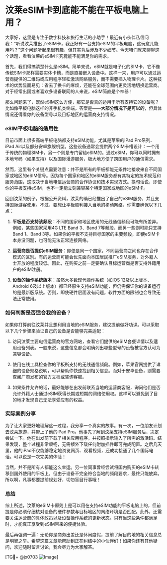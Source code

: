 # 汶莱eSIM卡到底能不能在平板电脑上用？

大家好，这里是专注于数字科技和旅行生活的小助手！最近有小伙伴私信问我：“听说汶莱推出了eSIM卡，我正好有一台支持eSIM的平板电脑，这玩意儿能用吗？”这个问题听起来很有趣，但其实背后涉及不少细节。今天咱们就来聊聊这个话题，看看汶莱的eSIM卡究竟能不能满足你的需求。

首先，我们得搞清楚什么是eSIM。简单来说，eSIM就是电子化的SIM卡，它不像传统SIM卡那样需要实体卡槽，而是直接嵌入设备中。这样一来，用户可以通过运营商提供的二维码或应用程序轻松激活网络服务，而不需要插入物理卡片。这种技术的优势显而易见：省去了换卡的麻烦，还能在全球范围内更灵活地切换运营商。对于经常出国或者喜欢多设备联网的人来说，eSIM简直是个神器！

那么问题来了，既然eSIM这么方便，那它是否真的适用于所有支持它的设备呢？比如像平板电脑这样的非手机类终端。答案是——**大部分情况下是可以的**，但具体情况还得看你的设备型号以及目标地区的运营商支持情况。

### eSIM平板电脑的适用性

目前市面上很多高端平板电脑都支持eSIM功能，尤其是苹果的iPad Pro系列、iPad Air以及部分安卓旗舰机型。这些设备通常会提供两个SIM卡槽设计：一个用于传统的物理SIM卡，另一个则是专门留给eSIM的。通过eSIM，你可以同时拥有本地号码（如果支持）以及国际漫游服务，极大地方便了跨国用户的通信需求。

然而，这里有个关键点需要注意：并不是所有的平板都能无条件地接收来自不同国家或地区的eSIM信号。因为每个国家和地区的eSIM服务都有其特定的技术规范和服务范围，这取决于当地电信运营商的合作协议和技术实现方式。换句话说，即使你的平板支持eSIM，也不一定能立刻兼容某个特定国家或地区的eSIM卡。

回到汶莱的例子，根据公开资料，汶莱的确已经推出了自己的eSIM服务，并且支持国际游客使用。不过，要想让平板顺利接入当地的移动网络，你需要确保以下几点：

1. **平板是否支持该频段**：不同的国家和地区使用的无线通信频段可能有所差异。例如，某些国家采用4G LTE Band 3、Band 7等频段，而另一些则可能只支持Band 1、Band 3等。如果你的平板不支持目标国家的主要频段，即便eSIM卡本身没问题，也可能无法正常连接网络。
   
2. **运营商是否提供eSIM服务**：即便是同一个国家，不同运营商之间也存在合作模式的区别。有的运营商可能会优先面向本国居民推广eSIM服务，对外籍人士开放的程度较低。因此，在购买之前一定要确认目标运营商是否支持外籍用户的eSIM注册。

3. **设备的操作系统版本**：虽然大多数现代操作系统（如iOS 12及以上版本、Android 6及以上版本）都已经原生支持eSIM功能，但仍需保证你的设备运行的是最新版系统。否则，即使硬件层面没有问题，软件方面的限制也会导致无法正常使用。

### 如何判断是否适合我的设备？

如果你打算前往汶莱并且想利用当地的eSIM服务，建议提前做好功课。可以采取以下几个步骤来验证自己的设备是否能够完美适配：

1. 访问汶莱主要电信运营商的官方网站，查看它们提供的eSIM套餐详情以及适用设备列表。一般来说，这些信息都会明确列出哪些型号的设备被官方认可为兼容设备。

2. 使用在线工具检查你的平板所支持的无线通信频段。例如，苹果官网提供了详细的设备规格说明，可以帮助你快速找到相关信息。而对于安卓设备，则需要查阅厂商发布的官方文档或咨询客服。

3. 如果条件允许的话，最好能够在出发前联系当地的运营商客服，询问他们是否允许外籍人士通过eSIM获得长期或短期的网络使用权。这样可以避免到了目的地才发现自己无法享受应有的权益。

### 实际案例分享

为了让大家更好地理解这一过程，我分享一个真实的故事。有一次，一位朋友计划去汶莱旅游，并带上了他的iPad Pro。他事先了解到汶莱支持eSIM服务后，决定尝试一下。他在出发前下载了相关应用程序，并按照指示输入了所需的激活码。结果发现，整个过程非常顺畅，无需额外下载任何附加插件即可完成配置。之后几天里，他的iPad不仅能够稳定地浏览网页、观看视频，还成功接通了几个国际电话。可以说是一次完美的体验！

当然，并不是所有人都能这么幸运。另一位同事曾经尝试将国内购买的eSIM卡转移到国外使用的平板上，但由于设备不完全符合当地的频段要求，最终只能放弃。所以啊，凡事都要提前规划好，切勿盲目行事哦！

### 总结

综上所述，汶莱的eSIM卡原则上是可以用在支持eSIM功能的平板电脑上的，但前提是你必须仔细核对设备的硬件参数与目标地区的网络环境是否匹配。此外，还需要关注运营商的具体政策以及设备操作系统的更新状态。只有当这些条件都满足时，才能真正享受到eSIM带来的便捷体验。

最后再强调一遍：无论你是商务出差还是休闲度假，提前了解目的地的相关信息总是明智之举。希望这篇文章能帮助到正在纠结中的小伙伴们！如果你还有其他疑问，欢迎随时留言讨论，我会尽力为大家解答。

[TG💪+ @jx0703 ![Image](https://github.com/user-attachments/assets/dbca1d08-cadb-493c-b0ec-ad6f7a83f270)]